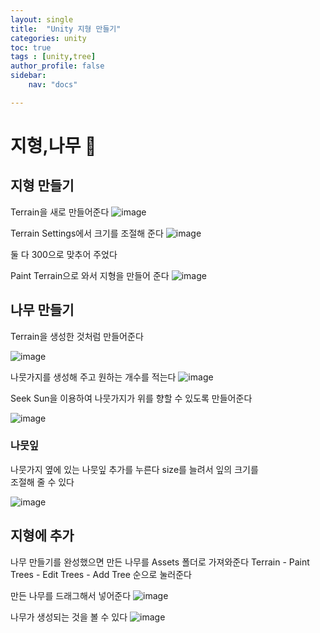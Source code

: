 ```yaml
---
layout: single
title:  "Unity 지형 만들기"
categories: unity
toc: true
tags : [unity,tree]
author_profile: false
sidebar:
    nav: "docs"

---
```


# 지형,나무 🌳

## 지형 만들기

Terrain을 새로 만들어준다 
![image](https://user-images.githubusercontent.com/99002828/154963315-e79fe4ff-899f-4717-b20d-8bd0462c5316.png)

Terrain Settings에서 크기를 조절해 준다 
![image](https://user-images.githubusercontent.com/99002828/154963831-bf5ceadd-9189-4379-a061-3322894901ea.png)

둘 다 300으로 맞추어 주었다

Paint Terrain으로 와서 지형을 만들어 준다 
![image](https://user-images.githubusercontent.com/99002828/154964920-ffe1ef1a-c439-4a89-b578-0a6db53c6b47.png)


## 나무 만들기 

Terrain을 생성한 것처럼 만들어준다 

![image](https://user-images.githubusercontent.com/99002828/154965347-300b0e15-9106-4adc-b44b-1131e2cb04c7.png)

나뭇가지를 생성해 주고 원하는 개수를 적는다
![image](https://user-images.githubusercontent.com/99002828/154965564-b05ab064-2b80-4038-aca8-71080302a0b2.png)

Seek Sun을 이용하여 나뭇가지가 위를 향할 수 있도록 만들어준다 

![image](https://user-images.githubusercontent.com/99002828/154965718-d21c6c4a-245f-435e-9303-4701414658a3.png)

### 나뭇잎 

나뭇가지 옆에 있는 나뭇잎 추가를 누른다 
size를 늘려서 잎의 크기를 <br> 조절해 줄 수 있다

![image](https://user-images.githubusercontent.com/99002828/154966007-b4e02f1e-97f2-472f-ad2d-f794aa3d6060.png)


## 지형에 추가 
나무 만들기를 완성했으면  만든 나무를 Assets 폴더로 가져와준다
Terrain - Paint Trees - Edit Trees - Add Tree 순으로 눌러준다

만든 나무를 드래그해서 넣어준다 
![image](https://user-images.githubusercontent.com/99002828/154966616-cecdc06d-ef36-4473-8149-9a674d5fd424.png)

나무가 생성되는 것을 볼 수 있다 
![image](https://user-images.githubusercontent.com/99002828/154966793-550cd33c-5184-421b-a8f6-9634de5cc077.png)




